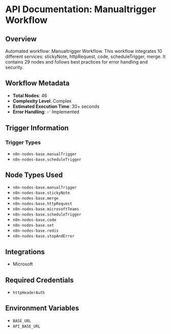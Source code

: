 # API Documentation: Manualtrigger Workflow

## Overview
Automated workflow: Manualtrigger Workflow. This workflow integrates 10 different services: stickyNote, httpRequest, code, scheduleTrigger, merge. It contains 29 nodes and follows best practices for error handling and security.

## Workflow Metadata
- **Total Nodes**: 46
- **Complexity Level**: Complex
- **Estimated Execution Time**: 30+ seconds
- **Error Handling**: ✅ Implemented

## Trigger Information
### Trigger Types
- `n8n-nodes-base.manualTrigger`
- `n8n-nodes-base.scheduleTrigger`

## Node Types Used
- `n8n-nodes-base.manualTrigger`
- `n8n-nodes-base.stickyNote`
- `n8n-nodes-base.merge`
- `n8n-nodes-base.httpRequest`
- `n8n-nodes-base.microsoftTeams`
- `n8n-nodes-base.scheduleTrigger`
- `n8n-nodes-base.code`
- `n8n-nodes-base.set`
- `n8n-nodes-base.redis`
- `n8n-nodes-base.stopAndError`

## Integrations
- Microsoft

## Required Credentials
- `httpHeaderAuth`

## Environment Variables
- `BASE_URL`
- `API_BASE_URL`
